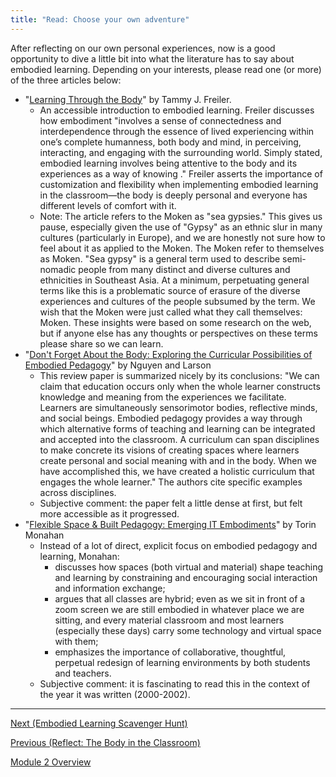```yaml
---
title: "Read: Choose your own adventure"
---
```


After reflecting on our own personal experiences, now is a good
opportunity to dive a little bit into what the literature has to say
about embodied learning. Depending on your interests, please read one
(or more) of the three articles below:

- "[Learning Through the Body](https://elib.umkendari.ac.id/eb_el/Sharan_B._Merriam-Third_Update_on_Adult_Learning_Theory__New_Directions_for_Adult_and_Continuing_.pdf#page=43)" by Tammy J. Freiler.
   - An accessible introduction to embodied learning. Freiler
     discusses how embodiment "involves a sense of connectedness and
     interdependence through the essence of lived experiencing within
     one’s complete humanness, both body and mind, in perceiving,
     interacting, and engaging with the surrounding world. Simply
     stated, embodied learning involves being attentive to the body
     and its experiences as a way of knowing ." Freiler asserts the
     importance of customization and flexibility when implementing
     embodied learning in the classroom—the body is deeply personal
     and everyone has different levels of comfort with it.
   - Note: The article refers to the Moken as "sea gypsies." This
     gives us pause, especially given the use of "Gypsy" as an ethnic
     slur in many cultures (particularly in Europe), and we are
     honestly not sure how to feel about it as applied to the
     Moken. The Moken refer to themselves as Moken. "Sea gypsy" is a
     general term used to describe semi-nomadic people from many
     distinct and diverse cultures and ethnicities in Southeast
     Asia. At a minimum, perpetuating general terms like this is a
     problematic source of erasure of the diverse experiences and
     cultures of the people subsumed by the term. We wish that the
     Moken were just called what they call themselves: Moken. These
     insights were based on some research on the web, but if anyone
     else has any thoughts or perspectives on these terms please share
     so we can learn.
- "[Don't Forget About the Body: Exploring the Curricular Possibilities
  of Embodied Pedagogy](https://link.springer.com/article/10.1007/s10755-015-9319-6)" by Nguyen and Larson
  - This review paper is summarized nicely by its conclusions: "We can
    claim that education occurs only when the whole learner constructs
    knowledge and meaning from the experiences we facilitate. Learners
    are simultaneously sensorimotor bodies, reflective minds, and
    social beings. Embodied pedagogy provides a way through which
    alternative forms of teaching and learning can be integrated and
    accepted into the classroom. A curriculum can span disciplines to
    make concrete its visions of creating spaces where learners create
    personal and social meaning with and in the body. When we have
    accomplished this, we have created a holistic curriculum that
    engages the whole learner." The authors cite specific examples
    across disciplines.
  - Subjective comment: the paper felt a little dense at first, but
    felt more accessible as it progressed.
- "[Flexible Space & Built Pedagogy: Emerging IT
  Embodiments](http://publicsurveillance.com/papers/Built%20Pedagogy.pdf)"
  by Torin Monahan
  - Instead of a lot of direct, explicit focus on embodied pedagogy
    and learning, Monahan:
    - discusses how spaces (both virtual and material) shape teaching
      and learning by constraining and encouraging social interaction
      and information exchange;
    - argues that all classes are hybrid; even as we sit in front of a
      zoom screen we are still embodied in whatever place we are
      sitting, and every material classroom and most learners
      (especially these days) carry some technology and virtual space
      with them;
    - emphasizes the importance of collaborative, thoughtful,
      perpetual redesign of learning environments by both students and
      teachers.
  - Subjective comment: it is fascinating to read this in the context
    of the year it was written (2000-2002).

--------

[Next (Embodied Learning Scavenger Hunt)](./scavenger-hunt.md)

[Previous (Reflect: The Body in the Classroom)](./body-classroom.md)

[Module 2 Overview](./module2.md)
